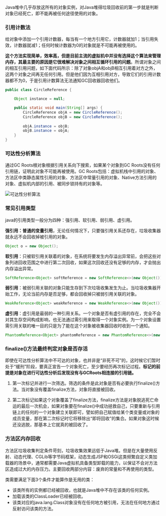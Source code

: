 Java堆中几乎存放这所有的对象实例，对Java堆得垃圾回收前的第一步就是判断对象已经死亡，即不能再被任何途径使用的对象。

### 引用计数法

给对象中添加一个引用计数器，每当有一个地方引用它，计数器就加1；当引用失效，计数器就减1；任何时候计数器为0的对象就是不可能再被使用的。

**这个方法实现简单，效率高，但是目前主流的虚拟机中并没有选择这个算法来管理内存，其最主要的原因是它很难解决对象之间相互循环引用的问题**。所谓对象之间的相互引用问题，如下面代码所示：除了对象objA和objB相互引用着对方之外，这两个对象之间再无任何引用。但是他们因为互相引用对方，导致它们的引用计数器都不为0，于是引用计数算法无法通知GC回收器回收他们。

```java
public class CircleReference {

    Object instance = null;

    public static void main(String[] args) {
        CircleReference objA = new CircleReference();
        CircleReference objB = new CircleReference();
        
        objA.instance = objB;
        objB.instance = objA;
    }
}

```

### 可达性分析算法

通过GC Roots根对象根据引用关系向下搜索，如果某个对象到GC Roots没有任何引用链，证明此对象不可能再被使用。GC Roots包括：虚拟机栈中引用的对象、方法区中类静态属性引用的对象、方法区中常量引用的对象、Native方法引用的对象、虚拟机内部的引用、被同步锁持有的对象等。

![可达性分析算法](/Users/miracle/miracle/githubdoc/document/掘金文档/jvm/可达性分析算法.png)

### 常见引用类型

java的引用类型一般分为四种：强引用、软引用、弱引用、虚引用。

**强引用：普通的变量引用**，无论任何情况下，只要强引用关系还存在，垃圾收集器就永远不会回收掉被引用的对象。

```java
Object o = new Object();
```

**软引用**：只被软引用关联着的对象，在系统将要发生内存溢出异常前，会把这些对象列进回收范围之中进行第二次回收，如果这次回收还没有足够的内存，才会抛出内存溢出异常。

```java
SoftReference<Object> softReference = new SoftReference<>(new Object());
```

**弱引用**：被弱引用关联的对象只能生存到下次垃圾收集发生为止。当垃圾收集器开始工作，无论当前内存是否足够，都会回收掉只被弱引用关联的对象。

```java
WeakReference<Object> weakReference = new WeakReference<>(new Object());
```

**虚引用**：虚引用是最弱的一种引用关系。一个对象是否有虚引用的存在，完全不会对其生存空间构成影响，也无法通过需引用来取得一个对象实例。为一个对象设置需引用关联的唯一目的只是为了能在这个对象被收集器回收时收到一个通知。

```java
PhantomReference<Object> phantomReference = new PhantomReference<>(new Object(), new ReferenceQueue<>());
```

### finalize()方法最终判定对象是否存活

即使在可达性分析算法中不可达的对象，也并非是“非死不可”的，这时候它们暂时处于“缓刑”阶段，要真正宣告一个对象死亡，至少要经历再次标记过程。**标记的前提是对象在进行可达性分析后发现没有与GCRoots相连接的引用链。**

1. 第一次标记并进行一次筛选。筛选的条件是此对象是否有必要执行finalize()方法。当对象没有覆盖finalize方法，对象将直接被回收。

2. 第二次标记如果这个对象覆盖了finalize方法，finalize方法是对象脱逃死亡命运的最后一次机会，如果对象要在finalize()中成功拯救自己，只要重新与引用链上的任何的一个对象建立关联即可，譬如把自己赋值给某个类变量或对象的成员变量，那在第二次标记时它将移除出“即将回收”的集合。如果对象这时候还没逃脱，那基本上它就真的被回收了。

### 方法区内存回收

方法区垃圾收集判定条件苛刻，垃圾收集效果远低于Java堆。但是在大量使用反射、动态代理、CGLib等字节码框架，动态生成JSP和OSGi这类频繁自定义类加载器的场景中，通常都需要Java虚拟机具备类型卸载的能力，以保证不会对方法区造成过大的内存压力。主要回收两部分内容：废弃的常量和不再使用的类型。

类需要满足下面3个条件才能算作是无用的类：

- 该类所有的实例都已经被回收，也就是Java堆中不存在该类的任何实例。
- 加载该类的ClassLoader已经被回收。
- 该类对应的java.lang.Class对象没有在任何地方被引用，无法在任何地方通过反射访问该类的方法。

